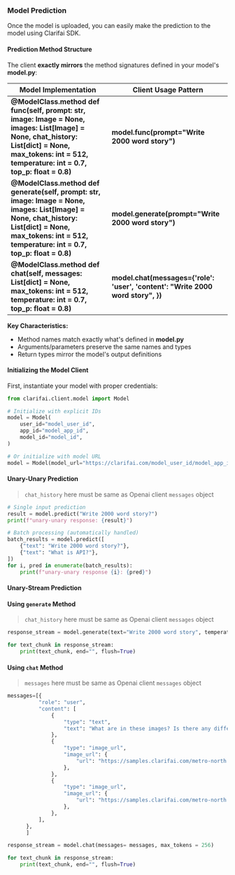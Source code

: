 ### Model Prediction

Once the model is uploaded, you can easily make the prediction to the model using Clarifai SDK.

#### Prediction Method Structure

The client **exactly mirrors** the method signatures defined in your model's **model.py**:

| Model Implementation | Client Usage Pattern |
| --- | --- |
| **@ModelClass.method def func(self, prompt: str, image: Image = None, images: List[Image] = None, chat_history: List[dict] = None, max_tokens: int = 512, temperature: int = 0.7, top_p: float = 0.8)** | **model.func(prompt="Write 2000 word story")** |
| **@ModelClass.method def generate(self, prompt: str, image: Image = None, images: List[Image] = None, chat_history: List[dict] = None, max_tokens: int = 512, temperature: int = 0.7, top_p: float = 0.8)** | **model.generate(prompt="Write 2000 word story")** |
| **@ModelClass.method def chat(self, messages: List[dict] = None, max_tokens: int = 512, temperature: int = 0.7, top_p: float = 0.8)** | **model.chat(messages={'role': 'user', 'content': "Write 2000 word story", })** |

**Key Characteristics:**

* Method names match exactly what's defined in **model.py**
* Arguments/parameters preserve the same names and types
* Return types mirror the model's output definitions

#### Initializing the Model Client
First, instantiate your model with proper credentials:

```python
from clarifai.client.model import Model

# Initialize with explicit IDs
model = Model(
    user_id="model_user_id",
    app_id="model_app_id",
    model_id="model_id",
)

# Or initialize with model URL
model = Model(model_url="https://clarifai.com/model_user_id/model_app_id/models/model_id",)
```

#### Unary-Unary Prediction
> `chat_history` here must be same as Openai client `messages` object
```python
# Single input prediction
result = model.predict("Write 2000 word story?")
print(f"unary-unary response: {result}")

# Batch processing (automatically handled)
batch_results = model.predict([
    {"text": "Write 2000 word story?"},
    {"text": "What is API?"},
])
for i, pred in enumerate(batch_results):
    print(f"unary-unary response {i}: {pred}")
```

#### Unary-Stream Prediction

#### Using `generate` Method
> `chat_history` here must be same as Openai client `messages` object
```python
response_stream = model.generate(text="Write 2000 word story", temperature=0.4, max_tokens=100)

for text_chunk in response_stream:
    print(text_chunk, end="", flush=True)
```

#### Using `chat` Method
> `messages` here must be same as Openai client `messages` object
```python
messages=[{
          "role": "user",
          "content": [
              {
                  "type": "text",
                  "text": "What are in these images? Is there any difference between them?",
              },
              {
                  "type": "image_url",
                  "image_url": {
                      "url": "https://samples.clarifai.com/metro-north.jpg",
                  },
              },
              {
                  "type": "image_url",
                  "image_url": {
                      "url": "https://samples.clarifai.com/metro-north.jpg",
                  },
              },
          ],
      },
      ]

response_stream = model.chat(messages= messages, max_tokens = 256)

for text_chunk in response_stream:
    print(text_chunk, end="", flush=True)
```
